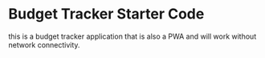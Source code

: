 # Budget Tracker Starter Code

this is a budget tracker application that is also a PWA and will work without network connectivity.
